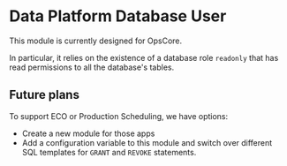 # Data Platform Database User

This module is currently designed for OpsCore.

In particular, it relies on the existence of a database role `readonly` that has read permissions to all the database's tables.

## Future plans

To support ECO or Production Scheduling, we have options:
* Create a new module for those apps
* Add a configuration variable to this module and switch over different SQL templates for `GRANT` and `REVOKE` statements.
